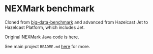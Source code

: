 # NEXMark benchmark

Cloned from [big-data-benchmark](https://github.com/hazelcast/big-data-benchmark/tree/master/nexmark-jet) and advanced from
Hazelcast Jet to Hazelcast Platform, which includes Jet.

Original NEXMark Java code is [here](https://datalab.cs.pdx.edu/niagara/NEXMark/).

See main project `README.md` [here](..) for more.

